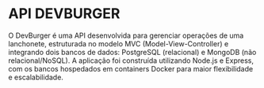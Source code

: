 <H1>API DEVBURGER</H1>
O DevBurger é uma API desenvolvida para gerenciar operações de uma lanchonete, estruturada no modelo MVC (Model-View-Controller) e integrando dois bancos de dados: PostgreSQL (relacional) e MongoDB (não relacional/NoSQL). A aplicação foi construída utilizando Node.js e Express, com os bancos hospedados em containers Docker para maior flexibilidade e escalabilidade.
